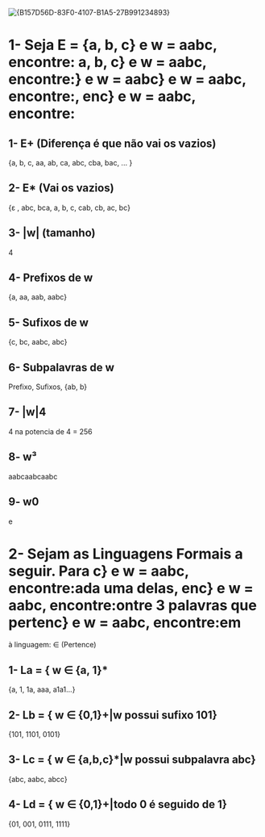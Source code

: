 ![{B157D56D-83F0-4107-B1A5-27B991234893}](https://github.com/user-attachments/assets/acbdd97b-1b5d-4dd1-a002-0a8608c25863)

# 1- Seja E = {a, b, c} e w = aabc, encontre: a, b, c} e w = aabc, encontre:} e w = aabc} e w = aabc, encontre:, enc} e w = aabc, encontre:

## 1- E+ (Diferença é que não vai os vazios)
{a, b, c, aa, ab, ca, abc, cba, bac, ... }

## 2- E* (Vai os vazios)
{ε , abc, bca, a, b, c, cab, cb, ac, bc}

## 3- |w| (tamanho)
4 

## 4- Prefixos de w
{a, aa, aab, aabc}

## 5- Sufixos de w
{c, bc, aabc, abc}

## 6- Subpalavras de w
Prefixo, Sufixos, {ab, b}

## 7- |w|4
4 na potencia de 4 = 256

## 8- w³
aabcaabcaabc

## 9- w0
e

# 2- Sejam as Linguagens Formais a seguir. Para c} e w = aabc, encontre:ada uma delas, enc} e w = aabc, encontre:ontre 3 palavras que pertenc} e w = aabc, encontre:em
à linguagem:
∈ (Pertence) 
## 1- La = { w ∈ {a, 1}*
{a, 1, 1a, aaa, a1a1...}
## 2- Lb = { w ∈ {0,1}+|w possui sufixo 101}
{101, 1101, 0101}
## 3- Lc = { w ∈ {a,b,c}*|w possui subpalavra abc}
{abc, aabc, abcc}
## 4- Ld = { w ∈ {0,1}+|todo 0 é seguido de 1}
{01, 001, 0111, 1111} 



